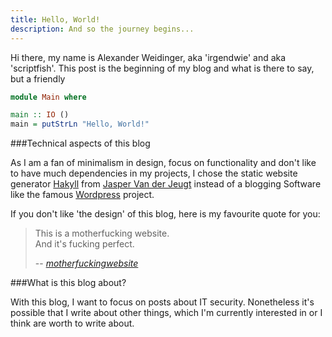 ```yaml
---
title: Hello, World!
description: And so the journey begins...
---
```


Hi there, my name is Alexander Weidinger, aka 'irgendwie' and aka 'scriptfish'.
This post is the beginning of my blog and what is there to say, but a friendly


```Haskell
module Main where

main :: IO ()
main = putStrLn "Hello, World!"
```

###Technical aspects of this blog

As I am a fan of minimalism in design, focus on functionality and don't like to have much dependencies in my projects,
I chose the static website generator [Hakyll](http://jaspervdj.be/hakyll/) from [Jasper Van der Jeugt](http://jaspervdj.be/)
instead of a blogging Software like the famous [Wordpress](https://wordpress.com/) project.

If you don't like 'the design' of this blog, here is my favourite quote for you:

> This is a motherfucking website.  
> And it's fucking perfect.
>
> -- <cite>[motherfuckingwebsite](http://motherfuckingwebsite.com/)</cite>

###What is this blog about?

With this blog, I want to focus on posts about IT security.
Nonetheless it's possible that I write about other things,
which I'm currently interested in or I think are worth to write about.
